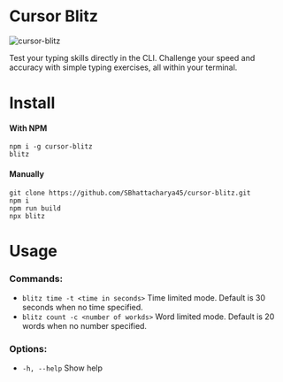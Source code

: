 # Cursor Blitz

![cursor-blitz](https://i.ibb.co/L1yGYfC/a.png)

Test your typing skills directly in the CLI. Challenge your speed and accuracy with simple typing exercises, all within your terminal.

# Install

#### With NPM
```
npm i -g cursor-blitz
blitz
```
#### Manually
```
git clone https://github.com/SBhattacharya45/cursor-blitz.git
npm i
npm run build
npx blitz
```

# Usage
### Commands:
- `blitz time -t <time in seconds>` Time limited mode. Default is 30 seconds when no time specified.
- `blitz count -c <number of workds>` Word limited mode. Default is 20 words when no number specified.
### Options:
- `-h, --help`  Show help
